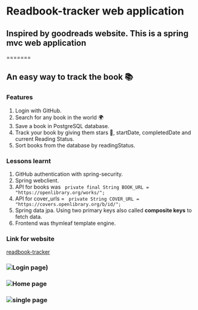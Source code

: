 # Readbook-tracker web application
## Inspired by goodreads website. This is a spring mvc web application
=======
## An easy way to track the book 📚 
### Features
 1. Login with GitHub.
 2. Search for any book in the world 🌍
 3. Save a book in PostgreSQL database.
 4. Track your book by giving them stars 🌟, startDate, completedDate and current Reading Status.
 5. Sort books from the database by readingStatus.
### Lessons learnt
1. GitHub authentication with spring-security.
2. Spring webclient.
3. API for books was ``` private final String BOOK_URL = "https://openlibrary.org/works/";```
4. API for cover_urls = ``` private String COVER_URL = "https://covers.openlibrary.org/b/id/";```
5. Spring data jpa. Using two primary keys also called **composite keys** to fetch data.
6. Frontend was thymleaf template engine.
### Link for website
[readbook-tracker](https://readbook-tracker.herokuapp.com/)
### ![Login page)](https://user-images.githubusercontent.com/81359755/171620813-42419428-f652-4709-aef0-db2e27b1a05c.png)
### ![Home page](https://user-images.githubusercontent.com/81359755/171620927-b42e7fec-f934-4150-ad71-0ebc382e3300.png)
### ![single page](https://user-images.githubusercontent.com/81359755/197792144-287a6d36-182a-41c9-8d88-1dc069ec3bf1.png)



